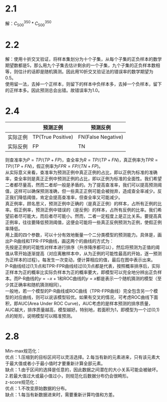 # 2.1
解：$C_{500}^{350}*C_{500}^{350}$
# 2.2
解：使用十折交叉验证，将样本集划分为十个子集，从每个子集的正负样本的数学期望数都是5，那么用九个子集去估计剩余的一个子集，九个子集的正负样本数相等，则估计的话即是随机猜测。因此用10折交叉验证法的错误率的数学期望为0.5。  
使用留一法，去掉一个正样本，则留下的样本中负样本多，去掉一个负样本，留下的正样本多。因此预测总会出错。故错误率为1.0。
# 2.4
|  | 预测正例 | 预测反例 |
| ------ | ------ | ------ |
| 实际正例 | TP(True Positive) | FN(False Negative) |
| 实际反例 | FP | TN |  
则查准率为$P=TP/(TP+FP)$，查全率为$R=TP/(TP+FN)$，真正例率为$TPR=TP/(TP+FN)$，假正例率为$FPR=FP/(TN+FP)$。    
从实际意义来看，查准率为预测正例中真正正例的占比，即以正例为标准的准确率，查全率则是真正正例中预测正例的占比，即以正例为标准的全面性。我们希望二者都尽量高，然而二者却一般是矛盾的。为了提高查准率，我们可以提高预测阈值，这样可以确保预测准确，但一些真正正例可能会被抛弃，造成查全率减少。反正我们降低阈值，肯定会提高查准率，但查全率又可能减少。  
真正例率，顾名思义，预测正例中正确的（是真正正例）的样本，占所有正例的比率。假正例率，预测正例中错误的（是反例）的样本，占所有反例的比率。我们希望前者尽可能大，而后者尽可能小。然而，二者一定程度上是正比关系。要提高真正例率，往往要降低预测阈值，这便会可能将一些真正反例预测为正例，使假正例率降低。  
用上面的四个参数，可以十分有效地衡量一个二分类模型的预测能力。具体是，画出P-R曲线和TPR-FPR曲线，画这两个的曲线的方式为：  
先按是正例的可能性对样本进行排序（升序降序都可以），然后将预测为正值的阈值从零开始逐渐提高（对应离散样本中，从为正例的可能性最高的开始，逐一预测为正样本的过程）。每发生一次变动，便计算相应的值，最后在图中表示出来。  
P-R曲线经过(1,1)点和TPR-FPR曲线经过(0,1)点都是代表，按照概率排序后，实际正样本为正的概率比实际负样本为正的概率要大，即模型可以完全地分辨出正负样本。而P-R曲线的$y=-x+1$和ROC曲线的$y=x$都是表示一个随机猜测的模型（至少其正确率和随机猜测相同）。  
一般地，若一个模型的P-R曲线或ROC曲线（TPR-FPR曲线）完全包含另一个模型的对应曲线，则可以说该模型较优。如果有交叉的情况，可考虑ROC曲线下面积，即AUC(Area Under ROC Curve)，AUC考虑的是样本预测的排序质量，AUC越大，排序质量越高，模型越好。特别地，若面积为1，即模型为一个过(0,1)点的矩形，说明模型可以精准预测。
# 2.8
Min-max规范化：  
优点：1.压缩到的目标区间可以灵活选择。2.每当有新的元素进来，只有该元素大于最大值或者小于最小值时才要重新计算全部元素。  
缺点：1.由于区间的选择是任意的，因此数据之间潜在的大小关系可能会被破坏。2.若最大值过大或最小值过小，则规范化后数据分布仍会很畸形。  
z-score规范化：  
优点：1.不改变原始数据的分布。  
缺点：1.每当有新数据进来时，需要重新计算均值和方差。  
